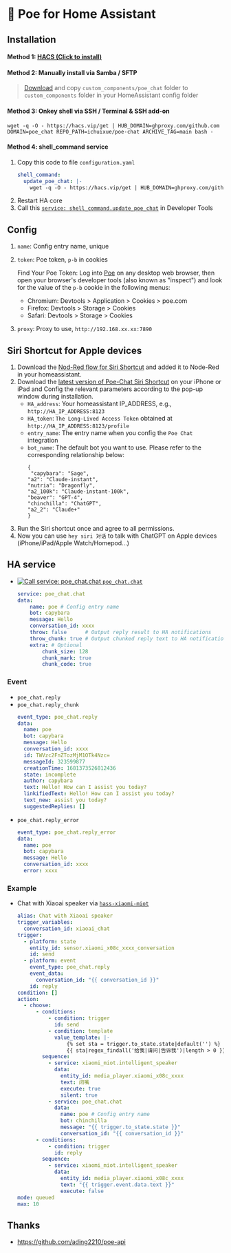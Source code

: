 # 🤖 Poe for Home Assistant

<a name="installing"></a>
## Installation

#### Method 1: [HACS (**Click to install**)](https://my.home-assistant.io/redirect/hacs_repository/?owner=ichuixue&repository=poe-chat&category=integration)

#### Method 2: Manually install via Samba / SFTP
> [Download](https://github.com/ichuixue/poe-chat/archive/main.zip) and copy `custom_components/poe_chat` folder to `custom_components` folder in your HomeAssistant config folder

#### Method 3: Onkey shell via SSH / Terminal & SSH add-on
```shell
wget -q -O - https://hacs.vip/get | HUB_DOMAIN=ghproxy.com/github.com DOMAIN=poe_chat REPO_PATH=ichuixue/poe-chat ARCHIVE_TAG=main bash -
```

#### Method 4: shell_command service
1. Copy this code to file `configuration.yaml`
    ```yaml
    shell_command:
      update_poe_chat: |-
        wget -q -O - https://hacs.vip/get | HUB_DOMAIN=ghproxy.com/github.com DOMAIN=poe_chat REPO_PATH=ichuixue/poe-chat ARCHIVE_TAG=main bash -
    ```
2. Restart HA core
3. Call this [`service: shell_command.update_poe_chat`](https://my.home-assistant.io/redirect/developer_call_service/?service=shell_command.update_poe_chat) in Developer Tools


## Config

1. `name`: Config entry name, unique
2. `token`: Poe token, `p-b` in cookies

   Find Your Poe Token: Log into [Poe](https://poe.com) on any desktop web browser, then open your browser's developer tools (also known as "inspect") and look for the value of the `p-b` cookie in the following menus:
   - Chromium: Devtools > Application > Cookies > poe.com
   - Firefox: Devtools > Storage > Cookies
   - Safari: Devtools > Storage > Cookies
4. `proxy`: Proxy to use, `http://192.168.xx.xx:7890`

## Siri Shortcut for Apple devices

1. Download the [Nod-Red flow for Siri Shortcut](https://github.com/ichuixue/poe-chat/blob/main/poe-chat_siri-shortcut_flows.json) and added it to Node-Red in your homeassistant.
2. Download the [latest version of Poe-Chat Siri Shortcut](https://www.icloud.com/shortcuts/3938233c9bff4c53b29e632c841e3003) on your iPhone or iPad and Config the relevant parameters according to the pop-up window during installation.
   - `HA_address`: Your homeassistant IP_ADDRESS, e.g., `http://HA_IP_ADDRESS:8123`
   - `HA_token`: `The Long-Lived Access Token` obtained at `http://HA_IP_ADDRESS:8123/profile`
   - `entry_name`: The entry name when you config the `Poe Chat` integration
   - `bot_name`: The default bot you want to use. Please refer to the corresponding relationship below:
     ```
     {
      "capybara": "Sage",
     "a2": "Claude-instant",
     "nutria": "Dragonfly",
     "a2_100k": "Claude-instant-100k",
     "beaver": "GPT-4",
     "chinchilla": "ChatGPT",
     "a2_2": "Claude+"
     }
     ```
4. Run the Siri shortcut once and agree to all permissions.
5. Now you can use `hey siri 对话` to talk with ChatGPT on Apple devices (iPhone/iPad/Apple Watch/Homepod...)

## HA service

- [![Call service: poe_chat.chat](https://my.home-assistant.io/badges/developer_call_service.svg) `poe_chat.chat`](https://my.home-assistant.io/redirect/developer_call_service/?service=poe_chat.chat)
  ```yaml
  service: poe_chat.chat
  data:
      name: poe # Config entry name
      bot: capybara
      message: Hello
      conversation_id: xxxx
      throw: false      # Output reply result to HA notifications
      throw_chunk: true # Output chunked reply text to HA notifications
      extra: # Optional
          chunk_size: 128
          chunk_mark: true
          chunk_code: true
  ```

### Event

- `poe_chat.reply`
- `poe_chat.reply_chunk`
  ```yaml
  event_type: poe_chat.reply
  data:
    name: poe
    bot: capybara
    message: Hello
    conversation_id: xxxx
    id: TWVzc2FnZTozMjM1OTk4Nzc=
    messageId: 323599877
    creationTime: 1681373526812436
    state: incomplete
    author: capybara
    text: Hello! How can I assist you today?
    linkifiedText: Hello! How can I assist you today?
    text_new: assist you today?
    suggestedReplies: []
  ```
- `poe_chat.reply_error`
  ```yaml
  event_type: poe_chat.reply_error
  data:
    name: poe
    bot: capybara
    message: Hello
    conversation_id: xxxx
    error: xxxx
  ```

### Example

- Chat with Xiaoai speaker via [`hass-xiaomi-miot`](https://github.com/al-one/hass-xiaomi-miot)
  ```yaml
  alias: Chat with Xiaoai speaker
  trigger_variables:
    conversation_id: xiaoai_chat
  trigger:
    - platform: state
      entity_id: sensor.xiaomi_x08c_xxxx_conversation
      id: send
    - platform: event
      event_type: poe_chat.reply
      event_data:
        conversation_id: "{{ conversation_id }}"
      id: reply
  condition: []
  action:
    - choose:
        - conditions:
            - condition: trigger
              id: send
            - condition: template
              value_template: |-
                  {% set sta = trigger.to_state.state|default('') %}
                  {{ sta|regex_findall('给我|请问|告诉我')|length > 0 }}
          sequence:
            - service: xiaomi_miot.intelligent_speaker
              data:
                entity_id: media_player.xiaomi_x08c_xxxx
                text: 闭嘴
                execute: true
                silent: true
            - service: poe_chat.chat
              data:
                name: poe # Config entry name
                bot: chinchilla
                message: "{{ trigger.to_state.state }}"
                conversation_id: "{{ conversation_id }}"
        - conditions:
            - condition: trigger
              id: reply
          sequence:
            - service: xiaomi_miot.intelligent_speaker
              data:
                entity_id: media_player.xiaomi_x08c_xxxx
                text: "{{ trigger.event.data.text }}"
                execute: false
  mode: queued
  max: 10
  ```


## Thanks

- https://github.com/ading2210/poe-api
